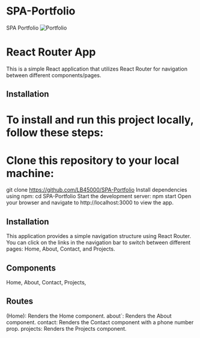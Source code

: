 # SPA-Portfolio
SPA Portfolio
![Portfolio](https://github.com/LB45000/SPA-Portfolio/assets/144392042/646dd8e2-ca24-42fb-afc0-da723c8bef15)
# React Router App

This is a simple React application that utilizes React Router for navigation between different components/pages.


## Installation

# To install and run this project locally, follow these steps:

# Clone this repository to your local machine:

git clone https://github.com/LB45000/SPA-Portfolio
Install dependencies using npm:
cd SPA-Portfolio
Start the development server:
npm start
Open your browser and navigate to http://localhost:3000 to view the app.

## Installation

This application provides a simple navigation structure using React Router. You can click on the links in the navigation bar to switch between different pages: Home, About, Contact, and Projects.



## Components

 Home,
 About,
 Contact,
 Projects,

## Routes

 (Home): Renders the Home component.
 about`: Renders the About component.
 contact: Renders the Contact component with a phone number prop.
 projects: Renders the Projects component.



